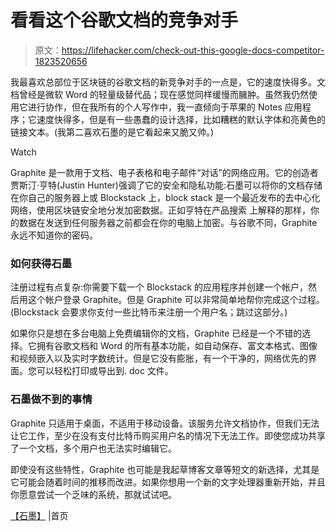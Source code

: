 # 看看这个谷歌文档的竞争对手

> 原文：<https://lifehacker.com/check-out-this-google-docs-competitor-1823520656>

我最喜欢总部位于区块链的谷歌文档的新竞争对手的一点是，它的速度快得多。文档曾经是微软 Word 的轻量级替代品；现在感觉同样缓慢而臃肿。虽然我仍然使用它进行协作，但在我所有的个人写作中，我一直倾向于苹果的 Notes 应用程序；它速度快得多，但是有一些愚蠢的设计选择，比如糟糕的默认字体和亮黄色的链接文本。(我第二喜欢石墨的是它看起来又脆又帅。)

Watch

Graphite 是一款用于文档、电子表格和电子邮件“对话”的网络应用。它的创造者贾斯汀·亨特(Justin Hunter)强调了它的安全和隐私功能:石墨可以将你的文档存储在你自己的服务器上或 Blockstack 上，block stack 是一个最近发布的去中心化网络，使用区块链安全地分发加密数据。正如亨特在产品搜索 上解释的那样，你的数据在发送到任何服务器之前都会在你的电脑上加密。与谷歌不同，Graphite 永远不知道你的密码。

### 如何获得石墨

注册过程有点复杂:你需要下载一个 Blockstack 的应用程序并创建一个帐户，然后用这个帐户登录 Graphite。但是 Graphite 可以非常简单地帮你完成这个过程。(Blockstack 会要求你支付一些比特币来注册一个用户名；跳过这部分。)

如果你只是想在多台电脑上免费编辑你的文档，Graphite 已经是一个不错的选择。它拥有谷歌文档和 Word 的所有基本功能，如自动保存、富文本格式、图像和视频嵌入以及实时字数统计。但是它没有膨胀，有一个干净的，网络优先的界面。您可以轻松打印或导出到. doc 文件。

### 石墨做不到的事情

Graphite 只适用于桌面，不适用于移动设备。该服务允许文档协作，但我们无法让它工作，至少在没有支付比特币购买用户名的情况下无法工作。即使您成功共享了一个文档，多个用户也无法实时编辑它。

即使没有这些特性，Graphite 也可能是我起草博客文章等短文的新选择，尤其是它可能会随着时间的推移而改进。如果你想用一个新的文字处理器重新开始，并且你愿意尝试一个乏味的系统，那就试试吧。

[【石墨】](https://www.graphitedocs.com/) |首页